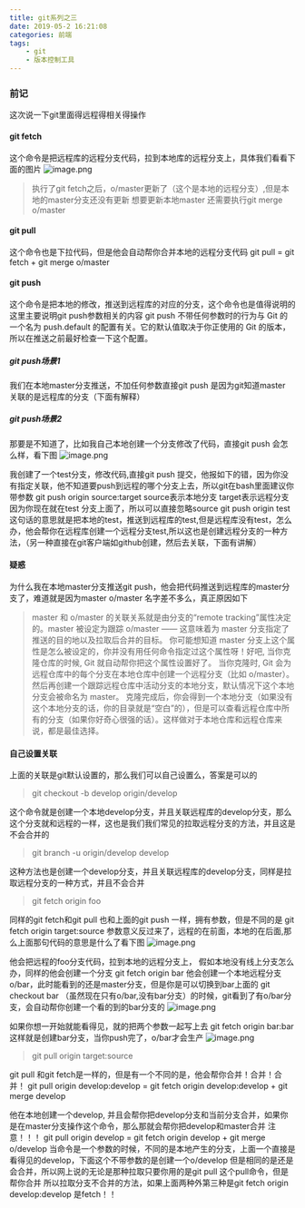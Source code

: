 ```yaml
---
title: git系列之三
date: 2019-05-2 16:21:08
categories: 前端
tags: 
    - git
    - 版本控制工具
---
```

### 前记
这次说一下git里面得远程得相关得操作
#### git fetch
这个命令是把远程库的远程分支代码，拉到本地库的远程分支上，具体我们看看下面的图片
![image.png](https://upload-images.jianshu.io/upload_images/13805935-c102f7ed2b6180fd.png?imageMogr2/auto-orient/strip%7CimageView2/2/w/1240)
> 执行了git fetch之后，o/master更新了（这个是本地的远程分支）,但是本地的master分支还没有更新
想要更新本地master 还需要执行git merge o/master

#### git pull 
这个命令也是下拉代码，但是他会自动帮你合并本地的远程分支代码
git pull = git fetch + git merge o/master

#### git push 
这个命令是把本地的修改，推送到远程库的对应的分支，这个命令也是值得说明的
这里主要说明git push参数相关的内容 git push 不带任何参数时的行为与 Git 的一个名为 push.default 的配置有关。它的默认值取决于你正使用的 Git 的版本，所以在推送之前最好检查一下这个配置。
##### git push场景1
我们在本地master分支推送，不加任何参数直接git push 是因为git知道master 关联的是远程库的分支（下面有解释）
##### git push场景2
那要是不知道了，比如我自己本地创建一个分支修改了代码，直接git push 会怎么样，看下图
![image.png](https://upload-images.jianshu.io/upload_images/13805935-62bebfd93a9cd2d1.png?imageMogr2/auto-orient/strip%7CimageView2/2/w/1240)

我创建了一个test分支，修改代码,直接git push 提交，他报如下的错，因为你没有指定关联，他不知道要push到远程的哪个分支上去，所以git在bash里面建议你带参数
git push origin source:target
source表示本地分支
target表示远程分支
因为你现在就在test 分支上面了，所以可以直接忽略source
git push origin test 这句话的意思就是把本地的test，推送到远程库的test,但是远程库没有test，怎么办，他会帮你在远程库创建一个远程分支test,所以这也是创建远程分支的一种方法，（另一种直接在git客户端如github创建，然后去关联，下面有讲解）
#### 疑惑
为什么我在本地master分支推送git push，他会把代码推送到远程库的master分支了，难道就是因为master o/master 名字差不多么，真正原因如下
>  master 和 o/master 的关联关系就是由分支的“remote tracking”属性决定的。master 被设定为跟踪 o/master —— 这意味着为 master 分支指定了推送的目的地以及拉取后合并的目标。
你可能想知道 master 分支上这个属性是怎么被设定的，你并没有用任何命令指定过这个属性呀！好吧, 当你克隆仓库的时候, Git 就自动帮你把这个属性设置好了。
当你克隆时, Git 会为远程仓库中的每个分支在本地仓库中创建一个远程分支（比如 o/master）。然后再创建一个跟踪远程仓库中活动分支的本地分支，默认情况下这个本地分支会被命名为 master。
克隆完成后，你会得到一个本地分支（如果没有这个本地分支的话，你的目录就是“空白”的），但是可以查看远程仓库中所有的分支（如果你好奇心很强的话）。这样做对于本地仓库和远程仓库来说，都是最佳选择。

#### 自己设置关联
上面的关联是git默认设置的，那么我们可以自己设置么，答案是可以的
> git checkout -b develop origin/develop

这个命令就是创建一个本地develop分支，并且关联远程库的develop分支，那么这个分支就和远程的一样，这也是我们我们常见的拉取远程分支的方法，并且这是不会合并的
>git branch -u origin/develop develop

这种方法也是创建一个develop分支，并且关联远程库的develop分支，同样是拉取远程分支的一种方式，并且不会合并

> git fetch origin foo

同样的git fetch和git pull 也和上面的git push 一样，拥有参数，但是不同的是
git fetch origin target:source
参数意义反过来了，远程的在前面，本地的在后面,那么上面那句代码的意思是什么了看下图
![image.png](https://upload-images.jianshu.io/upload_images/13805935-1dea4f364617ba12.png?imageMogr2/auto-orient/strip%7CimageView2/2/w/1240)

他会把远程的foo分支代码，拉到本地的远程分支上，
假如本地没有线上分支怎么办，同样的他会创建一个分支
git fetch origin bar 他会创建一个本地远程分支o/bar，此时能看到的还是master分支，但是你是可以切换到bar上面的
git checkout bar （虽然现在只有o/bar,没有bar分支）的时候，git看到了有o/bar分支，会自动帮你创建一个看的到的bar分支的
![image.png](https://upload-images.jianshu.io/upload_images/13805935-0450ddb4039a0ad5.png?imageMogr2/auto-orient/strip%7CimageView2/2/w/1240)

如果你想一开始就能看得见，就的把两个参数一起写上去
git fetch origin bar:bar 这样就是创建bar分支，当你push完了，o/bar才会生产
![image.png](https://upload-images.jianshu.io/upload_images/13805935-0d65fc996c725ab4.png?imageMogr2/auto-orient/strip%7CimageView2/2/w/1240)

> git pull origin target:source

git pull 和git fetch是一样的，但是有一个不同的是，他会帮你合并！合并！合并！
git pull origin develop:develop = git fetch origin develop:develop + git merge develop

他在本地创建一个develop, 并且会帮你把develop分支和当前分支合并，如果你是在master分支操作这个命令，那么那就会帮你把develop和master合并
注意！！！
git pull origin develop = git fetch origin develop + git merge o/develop
当命令是一个参数的时候，不同的是本地产生的分支，上面一个直接是看得见的develop，下面这个不带参数的是创建一个o/develop
但是相同的是还是会合并，所以网上说的无论是那种拉取只要你用的是git pull 这个pull命令，但是帮你合并
所以拉取分支不合并的方法，如果上面两种外第三种是git fetch origin develop:develop 是fetch！！


